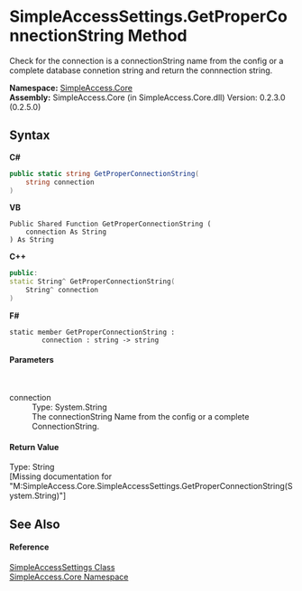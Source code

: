 # SimpleAccessSettings.GetProperConnectionString Method 
 

Check for the connection is a connectionString name from the config or a complete database connetion string and return the connnection string.

**Namespace:**&nbsp;<a href="N_SimpleAccess_Core">SimpleAccess.Core</a><br />**Assembly:**&nbsp;SimpleAccess.Core (in SimpleAccess.Core.dll) Version: 0.2.3.0 (0.2.5.0)

## Syntax

**C#**<br />
``` C#
public static string GetProperConnectionString(
	string connection
)
```

**VB**<br />
``` VB
Public Shared Function GetProperConnectionString ( 
	connection As String
) As String
```

**C++**<br />
``` C++
public:
static String^ GetProperConnectionString(
	String^ connection
)
```

**F#**<br />
``` F#
static member GetProperConnectionString : 
        connection : string -> string 

```


#### Parameters
&nbsp;<dl><dt>connection</dt><dd>Type: System.String<br />The connectionString Name from the config or a complete ConnectionString.</dd></dl>

#### Return Value
Type: String<br />\[Missing <returns> documentation for "M:SimpleAccess.Core.SimpleAccessSettings.GetProperConnectionString(System.String)"\]

## See Also


#### Reference
<a href="T_SimpleAccess_Core_SimpleAccessSettings">SimpleAccessSettings Class</a><br /><a href="N_SimpleAccess_Core">SimpleAccess.Core Namespace</a><br />